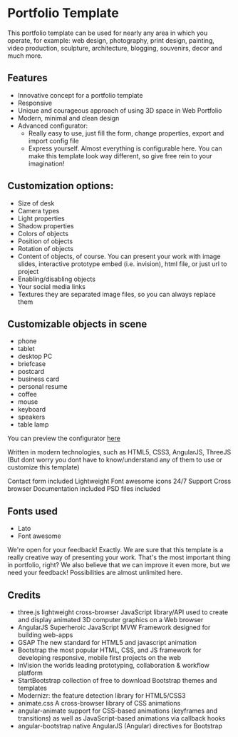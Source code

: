 # Portfolio Template

This portfolio template can be used for nearly any area in which you operate, for example: web design, photography, print design, painting, video production, sculpture, architecture, blogging, souvenirs, decor and much more.

## Features
- Innovative concept for a portfolio template
- Responsive
- Unique and courageous approach of using 3D space in Web Portfolio
- Modern, minimal and clean design
- Advanced configurator:
  - Really easy to use, just fill the form, change properties, export and import config file
  - Express yourself. Almost everything is configurable here. You can make this template look way different, so give free rein to your imagination!

## Customization options:
- Size of desk
- Camera types
- Light properties
- Shadow properties
- Colors of objects
- Position of objects
- Rotation of objects
- Content of objects, of course. You can present your work with image slides, interactive prototype embed (i.e. invision), html file, or just url to project
- Enabling/disabling objects
- Your social media links
- Textures  they are separated image files, so you can always replace them

## Customizable objects in scene
- phone
- tablet
- desktop PC
- briefcase
- postcard
- business card
- personal resume
- coffee
- mouse
- keyboard
- speakers
- table lamp

You can preview the configurator [here](#)

Written in modern technologies, such as HTML5, CSS3, AngularJS, ThreeJS (But dont worry  you dont have to know/understand any of them to use or customize this template)

Contact form included
Lightweight
Font awesome icons
24/7 Support
Cross browser
Documentation included
PSD files included

## Fonts used
- Lato
- Font awesome

We're open for your feedback! Exactly. We are sure that this template is a really creative way of presenting your work. That's the most important thing in portfolio, right? We also believe that we can improve it even more, but we need your feedback! Possibilities are almost unlimited here.

## Credits
- three.js  lightweight cross-browser JavaScript library/API used to create and display animated 3D computer graphics on a Web browser 
- AngularJS  Superheroic JavaScript MVW Framework designed for building web-apps
- GSAP  The new standard for HTML5 and javascript animation
- Bootstrap  the most popular HTML, CSS, and JS framework for developing responsive, mobile first projects on the web
- InVision  the worlds leading prototyping, collaboration & workflow platform
- StartBootstrap  collection of free to download Bootstrap themes and templates
- Modernizr: the feature detection library for HTML5/CSS3
- animate.css  A cross-browser library of CSS animations
- angular-animate  support for CSS-based animations (keyframes and transitions) as well as JavaScript-based animations via callback hooks 
- angular-bootstrap  native AngularJS (Angular) directives for Bootstrap
